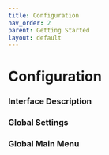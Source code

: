 ```yaml
---
title: Configuration
nav_order: 2
parent: Getting Started
layout: default
---
```


# Configuration

### Interface Description

### Global Settings

### Global Main Menu